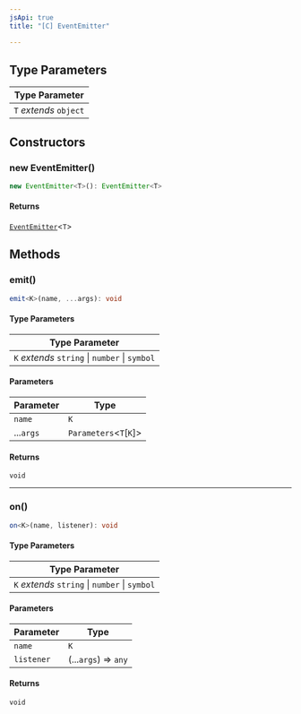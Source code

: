 ```yaml
---
jsApi: true
title: "[C] EventEmitter"

---
```

## Type Parameters

| Type Parameter |
| ------ |
| `T` *extends* `object` |

## Constructors

### new EventEmitter()

```ts
new EventEmitter<T>(): EventEmitter<T>
```

#### Returns

[`EventEmitter`](EventEmitter.md)<`T`\>

## Methods

### emit()

```ts
emit<K>(name, ...args): void
```

#### Type Parameters

| Type Parameter |
| ------ |
| `K` *extends* `string` \| `number` \| `symbol` |

#### Parameters

| Parameter | Type |
| ------ | ------ |
| `name` | `K` |
| ...`args` | `Parameters`<`T`\[`K`\]\> |

#### Returns

`void`

***

### on()

```ts
on<K>(name, listener): void
```

#### Type Parameters

| Type Parameter |
| ------ |
| `K` *extends* `string` \| `number` \| `symbol` |

#### Parameters

| Parameter | Type |
| ------ | ------ |
| `name` | `K` |
| `listener` | (...`args`) => `any` |

#### Returns

`void`
